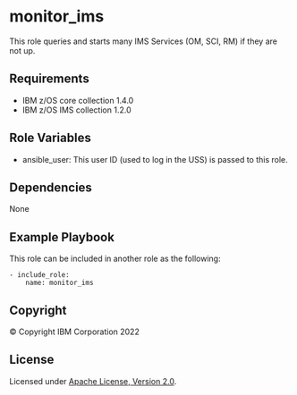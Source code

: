 monitor_ims
=========

This role queries and starts many IMS Services (OM, SCI, RM) if they are not up.

Requirements
------------
* IBM z/OS core collection 1.4.0
* IBM z/OS IMS collection 1.2.0


Role Variables
--------------

* ansible_user: This user ID (used to log in the USS) is passed to this role.


Dependencies
------------

None

Example Playbook
----------------

This role can be included in another role as the following:

    - include_role:
        name: monitor_ims


## Copyright
© Copyright IBM Corporation 2022

## License
Licensed under
[Apache License, Version 2.0](https://opensource.org/licenses/Apache-2.0).


